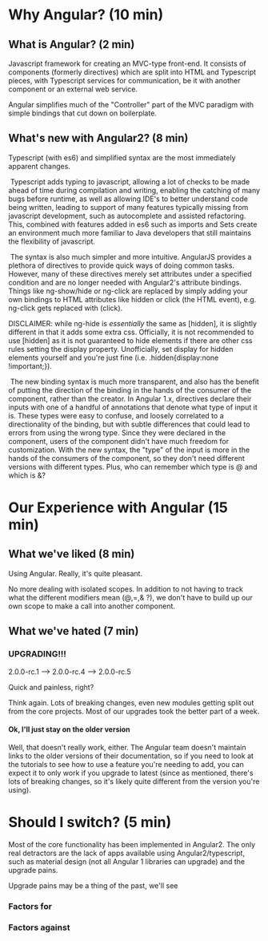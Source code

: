 #  Why Angular? (10 min)

## What is Angular? (2 min)

Javascript framework for creating an MVC-type front-end. It consists of components (formerly directives) which are split into HTML and Typescript pieces, with Typescript services for communication, be it with another component or an external web service.



Angular simplifies much of the "Controller" part of the MVC paradigm with simple bindings that cut down on boilerplate.









## What's new with Angular2? (8 min)

Typescript (with es6) and simplified syntax are the most immediately apparent changes.



​	Typescript adds typing to javascript, allowing a lot of checks to be made ahead of time during compilation and writing, enabling the catching of many bugs before runtime, as well as allowing IDE's to better understand code being written, leading to support of many features typically missing from javascript development, such as autocomplete and assisted refactoring. This, combined with features added in es6 such as imports and Sets create an environment much more familiar to Java developers that still maintains the flexibility of javascript.



​	The syntax is also much simpler and more intuitive. AngularJS provides a plethora of directives to provide quick ways of doing common tasks. However, many of these directives merely set attributes under a specified condition and are no longer needed with Angular2's attribute bindings. Things like ng-show/hide or ng-click are replaced by simply adding your own bindings to HTML attributes like hidden or click (the HTML event), e.g. ng-click gets replaced with (click).



DISCLAIMER: while ng-hide is *essentially* the same as [hidden], it is slightly different in that it adds some extra css. Officially, it is not recommended to use [hidden] as it is not guaranteed to hide elements if there are other css rules setting the display property. Unofficially, set display for hidden elements yourself and you're just fine (i.e. .hidden{display:none !important;}).



​	The new binding syntax is much more transparent, and also has the benefit of putting the direction of the binding in the hands of the consumer of the component, rather than the creator. In Angular 1.x, directives declare their inputs with one of a handful of annotations that denote what type of input it is. These types were easy to confuse, and loosely correlated to a directionality of the binding, but with subtle differences that could lead to errors from using the wrong type. Since they were declared in the component,  users of the component didn't have much freedom for customization. With the new syntax, the "type" of the input is more in the hands of the consumers of the component, so they don't need different versions with different types. Plus, who can remember which type is @ and which is &?





















# Our Experience with Angular (15 min)

## What we've liked (8 min)

Using Angular. Really, it's quite pleasant. 



No more dealing with isolated scopes. In addition to not having to track what the different modifiers mean (@,=,& ?), we don't have to build up our own scope to make a call into another component.



## What we've hated (7 min)







### UPGRADING!!!

2.0.0-rc.1 --> 2.0.0-rc.4 --> 2.0.0-rc.5

Quick and painless, right?



Think again. Lots of breaking changes, even new modules getting split out from the core projects. Most of our upgrades took the better part of a week.





#### Ok, I'll just stay on the older version

Well, that doesn't really work, either. The Angular team doesn't maintain links to the older versions of their documentation, so if you need to look at the tutorials to see how to use a feature you're needing to add, you can expect it to only work if you upgrade to latest (since as mentioned, there's lots of breaking changes, so it's likely quite different from the version you're using).







# Should I switch? (5 min)

Most of the core functionality has been implemented in Angular2. The only real detractors are the lack of apps available using Angular2/typescript, such as material design (not all Angular 1 libraries can upgrade) and the upgrade pains.

Upgrade pains may be a thing of the past, we'll see

### Factors for

### Factors against





